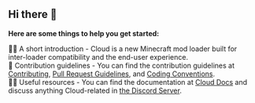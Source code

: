 ## Hi there 👋

**Here are some things to help you get started:**

🙋‍♀️ A short introduction - Cloud is a new Minecraft mod loader built for inter-loader compatibility and the end-user experience. \
🌈 Contribution guidelines - You can find the contribution guidelines at [Contributing](https://docs.cloudmc.ml/Contributing/Contributing.html), [Pull Request Guidelines](https://docs.cloudmc.ml/Contributing/PullRequestGuidelines.html), and [Coding Conventions](https://docs.cloudmc.ml/Contributing/CodingConventions.html). \
👩‍💻 Useful resources - You can find the documentation at [Cloud Docs](https://docs.cloudmc.ml/) and discuss anything Cloud-related in [the Discord Server](https://discord.cloudmc.ml/).
